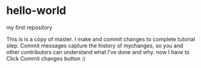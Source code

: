 # hello-world
my first repository

This is is a copy of master.
I make and commit changes to complete tutorial step.
Commit messages capture the history of  mychanges, so you and other contributors can understand what I’ve done and why.
now I have to Click Commit changes button :)
